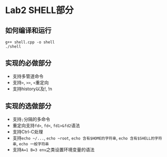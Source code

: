 # Lab2 SHELL部分

## 如何编译和运行

    g++ shell.cpp -o shell
    ./shell
    
## 实现的必做部分

 - 支持多管道命令
 - 支持`>`, `>>`, `<`重定向
 - 支持history以及!, !n
 
## 实现的选做部分

 - 支持`;`分隔的多命令
 - 重定向支持`fd>`, `fd<`, `fd1>&fd2`语法
 - 支持Ctrl-C处理
 - 支持`echo ~/...`, `echo ~root`,  `echo 含有$HOME的字符串`, `echo 含有$SHELL的字符串`, `echo 一般字符串`
 - 支持`A=1 B=3 env`之类设置环境变量的语法

